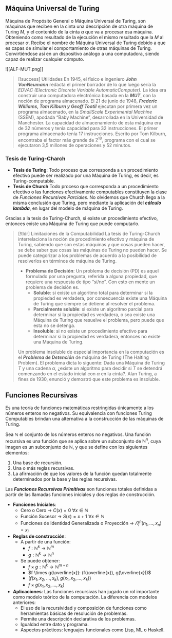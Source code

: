 ## Máquina Universal de Turing

Máquina de Propósito General o Máquina Universal de Turing, son máquinas que reciben en la cinta una descripción de otra máquina de Turing $M$, y el contenido de la cinta $\alpha$ que va a procesar esa máquina. Obteniendo como resultado de la ejecución el mismo resultado que la $M$ al procesar $\alpha$.
Recibe el nombre de Máquina Universal de Turing debido a que es capas de simular el comportamiento de otras máquinas de Turing. Convirtiéndose así en un dispositivo análogo a una computadora, siendo capaz de realizar cualquier cómputo.

![[ALF-MUT.png]]

>[!success] Utilidades
>En 1945, el físico e ingeniero ***John VonNeumann*** redacta el primer borrador de lo que luego sería la *EDVAC (Electronic Discrete Variable AutomaticComputer).* La idea era construir una computadora electrónica basada en la ***MUT***, con la noción de programa almacenado.
>El 21 de junio de 1948, ***Frederic Williams, Tom Kilburn y Geoff Tootil*** ejecutan por primera vez un programa almacenado, en la *SmallScale Experimental Machine* (SSEM), apodada “Baby Machine”, desarrollada en la Universidad de Manchester. La capacidad de almacenamiento de esta máquina era de 32 números y tenía capacidad para 32 instrucciones. El primer programa almacenado tenía 17 instrucciones. Escrito por Tom Kilburn, encontraba el factor más grande de $2^{18}$, programa con el cual se  ejecutaron 3,5 millones de operaciones y 52 minutos.


### Tesis de Turing-Charch

- **Tesis de Turing**: Todo proceso que corresponda a un procedimiento efectivo puede ser realizado por una Máquina de Turing, es decir, es Turing-computable.
- **Tesis de Church** Todo proceso que corresponda a un procedimiento efectivo o las funciones efectivamente computables constituyen la clase de *Funciones Recursivas Parciales*. No olvidemos que Church llego a la misma conclusión que Turing, pero mediante la aplicación del ***cálculo lambda***, en lugar del modelo de máquina de Turing.

Gracias a la tesis de Turing-Church, si existe un procedimiento efectivo, entonces existe una Máquina de Turing que puede computarlo.

>[!tldr] Limitaciones de la Computabilidad
>La tesis de Turing-Church interrelaciona la noción de procedimiento efectivo y máquina de Turing, sabiendo que son estas máquinas y que cosas pueden hacer, se debe saber que cosas las máquinas de Turing no pueden hacer. Se puede categorizar a los problemas de acuerdo a la posibilidad de resolverlos en términos de máquina de Turing.
>- **Problema de Decisión**: Un problema de decisión (PD) es aquel formulado por una pregunta, referida a alguna propiedad, que requiere una respuesta de tipo “sí/no”. Con esto en mente un problema de decisión es.
>	- **Soluble**: si existe un algoritmo total para determinar si la propiedad es verdadera, por consecuencia existe una Máquina de Turing que siempre se detiene al resolver el problema.
>	- **Parcialmente soluble**: si existe un algoritmo parcial para determinar si la propiedad es verdadera, o sea existe una Máquina de Turing que resuelve el problema, pero puede que esta no se detenga.
>	- **Insoluble**: si no existe un procedimiento efectivo para determinar si la propiedad es verdadera, entonces no existe una Máquina de Turing.
>
>Un problema insoluble de especial importancia en la computación es el ***Problema de Detención*** de máquina de Turing (The Halting Problem). El problema dicta lo siguente: Dada una Máquina de Turing $T$ y una cadena $α$, ¿existe un algoritmo para decidir si $T$ se detendrá comenzando en el estado inicial con $α$ en la cinta?. Alan Turing, a fines de 1930, enunció y demostró que este problema es insoluble.

## Funciones Recursivas

Es una teoría de funciones matemáticas restringidas únicamente a los números enteros no negativos. Su equivalencia con funciones Turing Computables brindan una alternativa a la construcción de las máquinas de Turing.

Sea $ℕ$ el conjunto de los números enteros no negativos. Una función recursiva es una función que se aplica sobre un subconjunto de $ℕ^n$, cuya imagen es un subconjunto de $ℕ$, y que se define con los siguientes elementos:
1. Una base de recursión.
2. Una o más reglas recursivas.
3. La afirmación de que los valores de la función quedan totalmente determinados por la base y las reglas recursivas.

Las ***Funciones Recursivas Primitivas*** son funciones totales definidas a partir de las llamadas funciones iniciales y dos reglas de construcción.
- **Funciones Iniciales**:
	- Cero o Cero -> $C(x)= 0 \  \forall x \in ℕ$
	- Función Sucesor -> $S(x)= x+1 \  \forall x \in ℕ$
	- Funciones de Identidad Generalizada o Proyección -> $\varPi^n_i (n_1, ... , x_n) = x_i$
- **Reglas de construcción**:
	- A partir de una función:
		- $f: ℕ^k \longrightarrow ℕ^m$
		- $g:ℕ^k \longrightarrow ℕ^n$
	- Se puede obtener:
		- $f \times g: ℕ^k \longrightarrow ℕ^{m+n}$
		- $f \times g(\overline{x}): (f(\overline{x}), g(\overline{x}))$
		- $(f(x_1,x_2,..., x_k), g(x_1,x_2, ..., x_k))$
		- $f \times g(x_1,x_2,..., x_k)$
- **Aplicaciones**: Las funciones recursivas han jugado un rol importante como modelo teórico de la computación. La diferencia con modelos anteriores:
	- El uso de la recursividad y composición de funciones como herramientas básicas de resolución de problemas.
	- Permite una descripción declarativa de los problemas.
	- Igualdad entre dato y programa.
	- Aspectos prácticos: lenguajes funcionales como Lisp, ML o Haskell.
